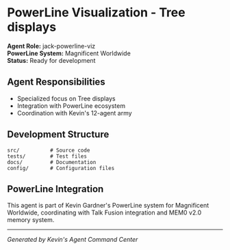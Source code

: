 # PowerLine Visualization - Tree displays

**Agent Role:** jack-powerline-viz  
**PowerLine System:** Magnificent Worldwide  
**Status:** Ready for development

## Agent Responsibilities
- Specialized focus on Tree displays
- Integration with PowerLine ecosystem
- Coordination with Kevin's 12-agent army

## Development Structure
```
src/          # Source code
tests/        # Test files  
docs/         # Documentation
config/       # Configuration files
```

## PowerLine Integration
This agent is part of Kevin Gardner's PowerLine system for Magnificent Worldwide, 
coordinating with Talk Fusion integration and MEM0 v2.0 memory system.

---
*Generated by Kevin's Agent Command Center*
